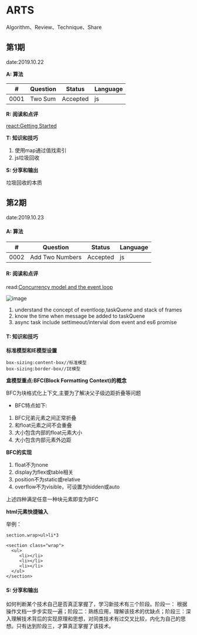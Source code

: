 # ARTS
Algorithm、Review、Technique、Share

## 第1期
date:2019.10.22

**A: 算法**

|#|Question|Status|Language|
|-|-|-|-|
|0001|Two Sum|Accepted|js|

**R: 阅读和点评**

[react:Getting Started](https://reactjs.org/docs/getting-started.html)

**T: 知识和技巧**

1. 使用map通过值找索引 
2. js垃圾回收

**S: 分享和输出**

垃圾回收的本质


## 第2期

date:2019.10.23

#### A: 算法

|#|Question|Status|Language|
|-|-|-|-|
|0002|Add Two Numbers|Accepted|js|


#### R: 阅读和点评

read:[Concurrency model and the event loop](https://developer.mozilla.org/en-US/docs/Web/JavaScript/EventLoop)

![image](https://developer.mozilla.org/files/4617/default.svg)
1. understand the concept of eventloop,taskQuene and stack of frames
2. know the time when message be added to taskQuene
3. async task include settimeout/intervial dom event and es6 promise


#### T: 知识和技巧

**标准模型和IE模型设置**
```
box-sizing:content-box//标准模型
box-sizing:border-box//IE模型
```

**盒模型重点:BFC(Block Formatting Context)的概念**

BFC为块格式化上下文,主要为了解决父子级边距折叠等问题

* BFC特点如下:<br>

1. BFC兄弟元素之间正常折叠
2. 和float元素之间不会重叠
3. 大小包含内部的float元素大小
4. 大小包含内部元素外边距

**BFC的实现**

1. float不为none
2. display为flex或table相关
3. position不为static或relative
4. overflow不为visible，可设置为hidden或auto

上述四种满足任意一种块元素即变为BFC


**html元素快捷输入**

举例：
```
section.wrap>ul>li*3

<section class="wrap">
  <ul>
     <li></li>
     <li></li>
     <li></li>
  </ul>
</section>
```

#### S: 分享和输出

如何判断某个技术自己是否真正掌握了，学习新技术有三个阶段。阶段一： 根据操作文档一步步实现一遍；阶段二：熟练应用，理解该技术的优缺点；阶段三：深入理解技术背后的实现原理和思想，对同类技术有过交叉比较，内化为自己的思想。只有达到阶段三，才算真正掌握了该技术。
